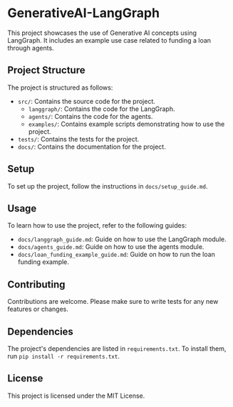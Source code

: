 # GenerativeAI-LangGraph

This project showcases the use of Generative AI concepts using LangGraph. It includes an example use case related to funding a loan through agents.

## Project Structure

The project is structured as follows:

- `src/`: Contains the source code for the project.
  - `langgraph/`: Contains the code for the LangGraph.
  - `agents/`: Contains the code for the agents.
  - `examples/`: Contains example scripts demonstrating how to use the project.
- `tests/`: Contains the tests for the project.
- `docs/`: Contains the documentation for the project.

## Setup

To set up the project, follow the instructions in `docs/setup_guide.md`.

## Usage

To learn how to use the project, refer to the following guides:

- `docs/langgraph_guide.md`: Guide on how to use the LangGraph module.
- `docs/agents_guide.md`: Guide on how to use the agents module.
- `docs/loan_funding_example_guide.md`: Guide on how to run the loan funding example.

## Contributing

Contributions are welcome. Please make sure to write tests for any new features or changes.

## Dependencies

The project's dependencies are listed in `requirements.txt`. To install them, run `pip install -r requirements.txt`.

## License

This project is licensed under the MIT License.
